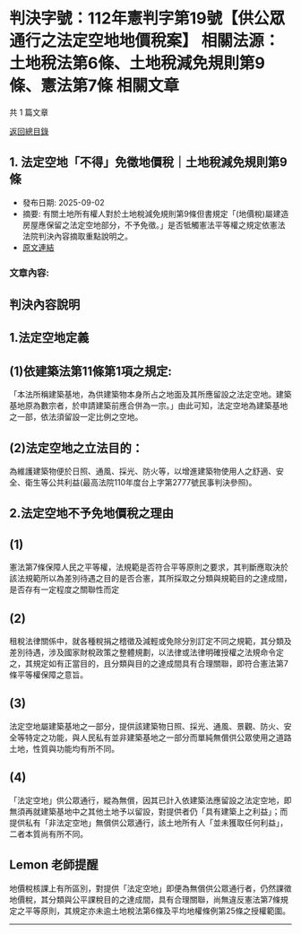 # 判決字號：112年憲判字第19號【供公眾通行之法定空地地價稅案】 相關法源：土地稅法第6條、土地稅減免規則第9條、憲法第7條 相關文章

共 1 篇文章

[返回總目錄](00_總目錄.md)

## 1. 法定空地「不得」免徵地價稅｜土地稅減免規則第9條

- 發布日期: 2025-09-02
- 摘要: 有關土地所有權人對於土地稅減免規則第9條但書規定「(地價稅)屬建造房屋應保留之法定空地部分，不予免徵。」是否牴觸憲法平等權之規定依憲法法院判決內容摘取重點說明之。
- [原文連結](https://www.jasper-realestate.com/%e6%b3%95%e5%ae%9a_%e7%a9%ba%e5%9c%b0%e4%b8%8d%e5%be%97%e5%85%8d%e5%be%b5%e5%9c%b0%e5%83%b9%e7%a8%85%e5%9c%9f%e5%9c%b0%e7%a8%85%e6%b8%9b%e5%85%8d%e8%a6%8f%e5%89%87%e7%ac%ac9%e6%a2%9d/)

### 文章內容:

## 判決內容說明

## 1.法定空地定義

## (1)依建築法第11條第1項之規定:

「本法所稱建築基地，為供建築物本身所占之地面及其所應留設之法定空地。建築基地原為數宗者，於申請建築前應合併為一宗。」由此可知，法定空地為建築基地之一部，依法須留設一定比例之空地。

## (2)法定空地之立法目的：

為維護建築物便於日照、通風、採光、防火等，以增進建築物使用人之舒適、安全、衛生等公共利益(最高法院110年度台上字第2777號民事判決參照)。

## 2.法定空地不予免地價稅之理由

## (1)

憲法第7條保障人民之平等權，法規範是否符合平等原則之要求，其判斷應取決於該法規範所以為差別待遇之目的是否合憲，其所採取之分類與規範目的之達成間，是否存有一定程度之關聯性而定

## (2)

租稅法律關係中，就各種稅捐之稽徵及減輕或免除分別訂定不同之規範，其分類及差別待遇，涉及國家財稅政策之整體規劃，以法律或法律明確授權之法規命令定之，其規定如有正當目的，且分類與目的之達成間具有合理關聯，即符合憲法第7條平等權保障之意旨。

## (3)

法定空地屬建築基地之一部分，提供該建築物日照、採光、通風、景觀、防火、安全等特定之功能，與人民私有並非建築基地之一部分而單純無償供公眾使用之道路土地，性質與功能均有所不同。

## (4)

「法定空地」供公眾通行，縱為無償，因其已計入依建築法應留設之法定空地，即無須再就建築基地中之其他土地予以留設，對提供者仍「具有建築上之利益」；而提供私有「非法定空地」無償供公眾通行，該土地所有人「並未獲取任何利益」，二者本質尚有所不同。

## Lemon 老師提醒

地價稅核課上有所區別，對提供「法定空地」即便為無償供公眾通行者，仍然課徵地價稅，其分類與公平課稅目的之達成間，具有合理關聯，尚無違反憲法第7條規定之平等原則，其規定亦未逾土地稅法第6條及平均地權條例第25條之授權範圍。

---


